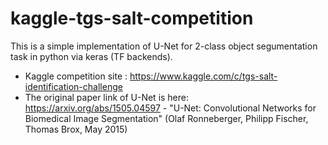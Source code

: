 # kaggle-tgs-salt-competition
This is a simple implementation of U-Net for 2-class object segumentation task in python via keras (TF backends).

* Kaggle competition site : https://www.kaggle.com/c/tgs-salt-identification-challenge
* The original paper link of U-Net is here: https://arxiv.org/abs/1505.04597 - "U-Net: Convolutional Networks for Biomedical Image Segmentation" (Olaf Ronneberger, Philipp Fischer, Thomas Brox, May 2015)

